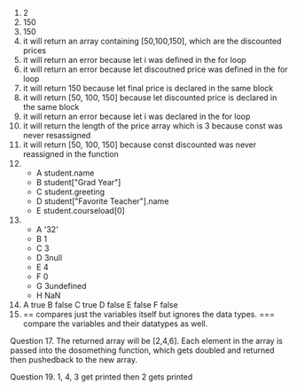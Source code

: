 1. 2
2. 150
3. 150
4. it will return an array containing [50,100,150], which are the discounted prices
5. it will return an error because let i was defined in the for loop
6. it will return an error because let discoutned price was defined in the for loop
7. it will return 150 because let final price is declared in the same block
8. it will return [50, 100, 150] because let discounted price is declared in the same block
9. it will return an error because let i was declared in the for loop
10. it will return the length of the price array which is 3  because const was never resassigned
11. it will return [50, 100, 150] because const discounted was never reassigned in the function
12. 
    - A student.name
    - B student["Grad Year"]
    - C student.greeting
    - D student["Favorite Teacher"].name
    - E student.courseload[0]
13. 
    - A '32'
    - B 1
    - C 3
    - D 3null
    - E 4
    - F 0
    - G 3undefined
    - H NaN
14. A true
    B false
    C true
    D false
    E false
    F false
15. == compares just the variables itself but ignores the data types. === compare the variables and their datatypes as well. 
    
Question 17. The returned array will be [2,4,6]. Each element in the array is passed into the dosomething function, which gets doubled and returned then pushedback to the new array.

Question 19. 1, 4, 3 get printed then 2 gets printed 
